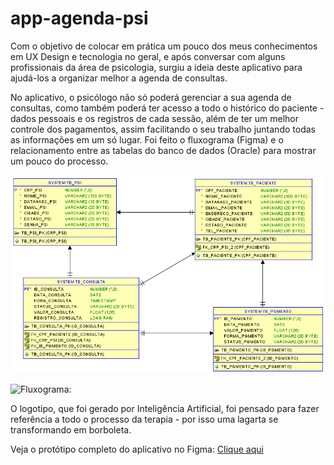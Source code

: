 # app-agenda-psi

Com o objetivo de colocar em prática um pouco dos meus conhecimentos em UX Design e tecnologia no geral, e após conversar com alguns profissionais da área de psicologia, surgiu a ideia deste aplicativo para ajudá-los a organizar melhor a agenda de consultas.

No aplicativo, o psicólogo não só poderá gerenciar a sua agenda de consultas, como também poderá ter acesso a todo o histórico do paciente - dados pessoais e os registros de cada sessão, além de ter um melhor controle dos pagamentos, assim facilitando o seu trabalho juntando todas as informações em um só lugar. Foi feito o fluxograma (Figma) e o relacionamento entre as tabelas do banco de dados (Oracle) para mostrar um pouco do processo.

![Diagrama: ](diagrama_app.png)

![Fluxograma: ](fluxograma_app.png)

O logotipo, que foi gerado por Inteligência Artificial, foi pensado para fazer referência a todo o processo da terapia - por isso uma lagarta se transformando em borboleta. 

Veja o protótipo completo do aplicativo no Figma: [Clique aqui](https://www.figma.com/proto/OCEn9z2igK8GltfVEquoAO/PROTOTIPO_IPSI?type=design&node-id=1-2&t=xuIoG2mHDmkw7Znu-1&scaling=scale-down&page-id=0%3A1&starting-point-node-id=1%3A2&mode=design)

